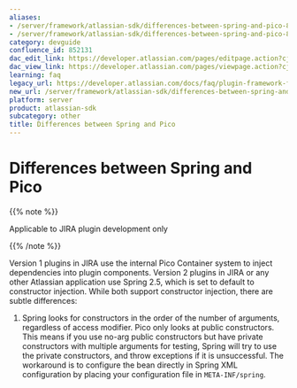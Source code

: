```yaml
---
aliases:
- /server/framework/atlassian-sdk/differences-between-spring-and-pico-852131.html
- /server/framework/atlassian-sdk/differences-between-spring-and-pico-852131.md
category: devguide
confluence_id: 852131
dac_edit_link: https://developer.atlassian.com/pages/editpage.action?cjm=wozere&pageId=852131
dac_view_link: https://developer.atlassian.com/pages/viewpage.action?cjm=wozere&pageId=852131
learning: faq
legacy_url: https://developer.atlassian.com/docs/faq/plugin-framework-faq/differences-between-spring-and-pico
new_url: /server/framework/atlassian-sdk/differences-between-spring-and-pico
platform: server
product: atlassian-sdk
subcategory: other
title: Differences between Spring and Pico
---
```

# Differences between Spring and Pico

{{% note %}}

Applicable to JIRA plugin development only

{{% /note %}}

Version 1 plugins in JIRA use the internal Pico Container system to inject dependencies into plugin components. Version 2 plugins in JIRA or any other Atlassian application use Spring 2.5, which is set to default to constructor injection. While both support constructor injection, there are subtle differences:

1.  Spring looks for constructors in the order of the number of arguments, regardless of access modifier. Pico only looks at public constructors. This means if you use no-arg public constructors but have private constructors with multiple arguments for testing, Spring will try to use the private constructors, and throw exceptions if it is unsuccessful. The workaround is to configure the bean directly in Spring XML configuration by placing your configuration file in `META-INF/spring`.
































































